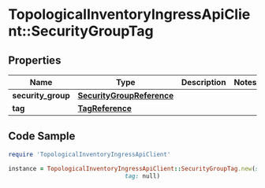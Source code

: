 # TopologicalInventoryIngressApiClient::SecurityGroupTag

## Properties

Name | Type | Description | Notes
------------ | ------------- | ------------- | -------------
**security_group** | [**SecurityGroupReference**](SecurityGroupReference.md) |  | 
**tag** | [**TagReference**](TagReference.md) |  | 

## Code Sample

```ruby
require 'TopologicalInventoryIngressApiClient'

instance = TopologicalInventoryIngressApiClient::SecurityGroupTag.new(security_group: null,
                                 tag: null)
```


